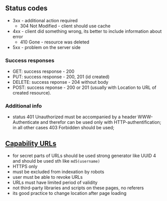## Status codes

- 3хх - additional action required
    - 304 Not Modified - client should use cache
- 4xx - client did something wrong, its better to include information about error
    - 410 Gone - resource was deleted
- 5xx - problem on the server side

### Success responses

- GET: success response - 200
- PUT: success response - 200, 201 (id created)
- DELETE: success reponse - 204 without body
- POST: success reponse - 200 or 201 (usually with Location to URL of created resource).

### Additional info

- status 401 Unauthorized must be accompanied by a header WWW-Authenticate and therefor can be used only with HTTP-authentification; in all other cases 403 Forbidden should be used;

## [Capability URLs](https://w3ctag.github.io/capability-urls/)

- for secret parts of URLs should be used strong generator like UUID 4 and should be used sth like `md5(username)`
- HTTPS only
- must be excluded from indexation by robots
- user must be able to revoke URLs
- URLs must have limited period of validity
- not third-party libraries and scripts on these pages, no referers
- its good practice to change location after page loading
